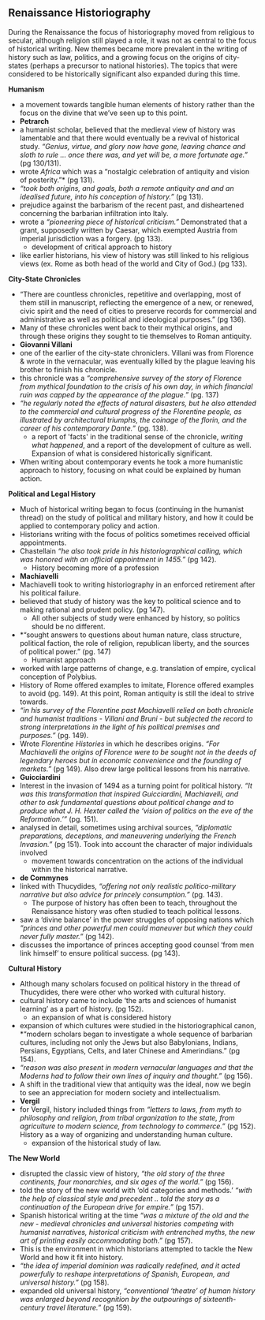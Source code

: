 ## Renaissance Historiography
During the Renaissance the focus of historiography moved from religious to secular, although religion still played a role, it was not as central to the focus of historical writing.  New themes became more prevalent in the writing of history such as law, politics, and a growing focus on the origins of city-states (perhaps a precursor to national histories).  The topics that were considered to be historically significant also expanded during this time.

**Humanism**
- a movement towards tangible human elements of history rather than the focus on the divine that we’ve seen up to this point.
- **Petrarch**
 - a humanist scholar, believed that the medieval view of history was lamentable and that there would eventually be a revival of historical study.  *“Genius, virtue, and glory now have gone, leaving chance and sloth to rule … once there was, and yet will be, a more fortunate age.”* (pg 130/131).
 - wrote *Africa* which was a “nostalgic celebration of antiquity and vision of posterity.”* (pg 131).
 - *“took both origins, and goals, both a remote antiquity and and an idealised future, into his conception of history.”* (pg 131).
 - prejudice against the barbarism of the recent past, and disheartened concerning the barbarian infiltration into Italy.
 - wrote a *“pioneering piece of historical criticism.”*  Demonstrated that a grant, supposedly written by Caesar, which exempted Austria from imperial jurisdiction was a forgery. (pg 133).
   - development of critical approach to history
 - like earlier historians, his view of history was still linked to his religious views (ex. Rome as both head of the world and City of God.) (pg 133).

**City-State Chronicles**
- “There are countless chronicles, repetitive and overlapping, most of them still in manuscript, reflecting the emergence of a new, or renewed, civic spirit and the need of cities to preserve records for commercial and administrative as well as political and ideological purposes.” (pg 136).
- Many of these chronicles went back to their mythical origins, and through these origins they sought to tie themselves to Roman antiquity.
- **Giovanni Villani**
 - one of the earlier of the city-state chroniclers.  Villani was from Florence & wrote in the vernacular, was eventually killed by the plague leaving his brother to finish his chronicle.
 - this chronicle was a *“comprehensive survey of the story of Florence from mythical foundation to the crisis of his own day, in which financial ruin was capped by the appearance of the plague.”* (pg. 137)
 - *“he regularly noted the effects of natural disasters, but he also attended to the commercial and cultural progress of the Florentine people, as illustrated by architectural triumphs, the coinage of the florin, and the career of his contemporary Dante.”* (pg. 138).
   - a report of 'facts' in the traditional sense of the chronicle, *writing what happened*, and a report of the development of culture as well.  Expansion of what is considered historically significant.
 - When writing about contemporary events he took a more humanistic approach to history, focusing on what could be explained by human action.

**Political and Legal History**
- Much of historical writing began to focus (continuing in the humanist thread) on the study of political and military history, and how it could be applied to contemporary policy and action.
- Historians writing with the focus of politics sometimes received official appointments.
 - Chastellain *“he also took pride in his historiographical calling, which was honored with an official appointment in 1455.”* (pg 142).
   - History becoming more of a profession
- **Machiavelli**
 - Machiavelli took to writing historiography in an enforced retirement after his political failure. 
 - believed that study of history was the key to political science and to making rational and prudent policy. (pg 147). 
   - All other subjects of study were enhanced by history, so politics should be no different.
 - *“sought answers to questions about human nature, class structure, political faction, the role of religion, republican liberty, and the sources of political power.” (pg. 147)
   - Humanist approach
 - worked with large patterns of change, e.g. translation of empire, cyclical conception of Polybius.
 - History of Rome offered examples to imitate, Florence offered examples to avoid (pg. 149).  At this point, Roman antiquity is still the ideal to strive towards. 
 - *“in his survey of the Florentine past Machiavelli relied on both chronicle and humanist traditions - Villani and Bruni - but subjected the record to strong interpretations in the light of his political premises and purposes.”* (pg. 149). 
 - Wrote *Florentine Histories* in which he describes origins. *“For Machiavelli the origins of Florence were to be sought not in the deeds of legendary heroes but in economic convenience and the founding of markets.”* (pg 149).  Also drew large political lessons from his narrative.
- **Guicciardini**
 - Interest in the invasion of 1494 as a turning point for political history.  *“It was this transformation that inspired Guicciardini, Machiavelli, and other to ask fundamental questions about political change and to produce what J. H. Hexter called the ‘vision of politics on the eve of the Reformation.’”* (pg. 151).
 - analysed in detail, sometimes using archival sources, *”diplomatic preparations, deceptions, and maneuvering underlying the French Invasion.”* (pg 151).  Took into account the character of major individuals involved
   - movement towards concentration on the actions of the individual within the historical narrative.
- **de Commynes**
 - linked with Thucydides, *“offering not only realistic politico-military narrative but also advice for princely consumption.”* (pg. 143).  
   - The purpose of history has often been to teach, throughout the Renaissance history was often studied to teach political lessons.
- saw a ‘divine balance’ in the power struggles of opposing nations which *”princes and other powerful men could maneuver but which they could never fully master.”* (pg 142). 
- discusses the importance of princes accepting good counsel ‘from men link himself’ to ensure political success. (pg 143).

**Cultural History**
- Although many scholars focused on political history in the thread of Thucydides, there were other who worked with cultural history.
 - cultural history came to include ‘the arts and sciences of humanist learning’ as a part of history. (pg 152).
   - an expansion of what is considered history
- expansion of which cultures were studied in the historiographical canon, *“modern scholars began to investigate a whole sequence of barbarian cultures, including not only the Jews but also Babylonians, Indians, Persians, Egyptians, Celts, and later Chinese and Amerindians.” (pg 154).
- *“reason was also present in modern vernacular languages and that the Moderns had to follow their own lines of inquiry and thought.”* (pg 156).  
 - A shift in the traditional view that antiquity was the ideal, now we begin to see an appreciation for modern society and intellectualism.
- **Vergil**
 - for Vergil, history included things from *“letters to laws, from myth to philosophy and religion, from tribal organization to the state, from agriculture to modern science, from technology to commerce.”* (pg 152). History as a way of organizing and understanding human culture.
   - expansion of the historical study of law.

**The New World**
- disrupted the classic view of history, *“the old story of the three continents, four monarchies, and six ages of the world.”* (pg 156).
- told the story of the new world with ‘old categories and methods.’  *“with the help of classical style and precedent .. told the story as a continuation of the European drive for empire.”* (pg 157).
- Spanish historical writing at the time *“was a mixture of the old and the new - medieval chronicles and universal histories competing with humanist narratives, historical criticism with entrenched myths, the new art of printing easily accommodating both.”* (pg 157).
 - This is the environment in which historians attempted to tackle the New World and how it fit into history.
- *“the idea of imperial dominion was radically redefined, and it acted powerfully to reshape interpretations of Spanish, European, and universal history.”* (pg 158).
- expanded old universal history, *“conventional ‘theatre’ of human history was enlarged beyond recognition by the outpourings of sixteenth-century travel literature.”* (pg 159).
